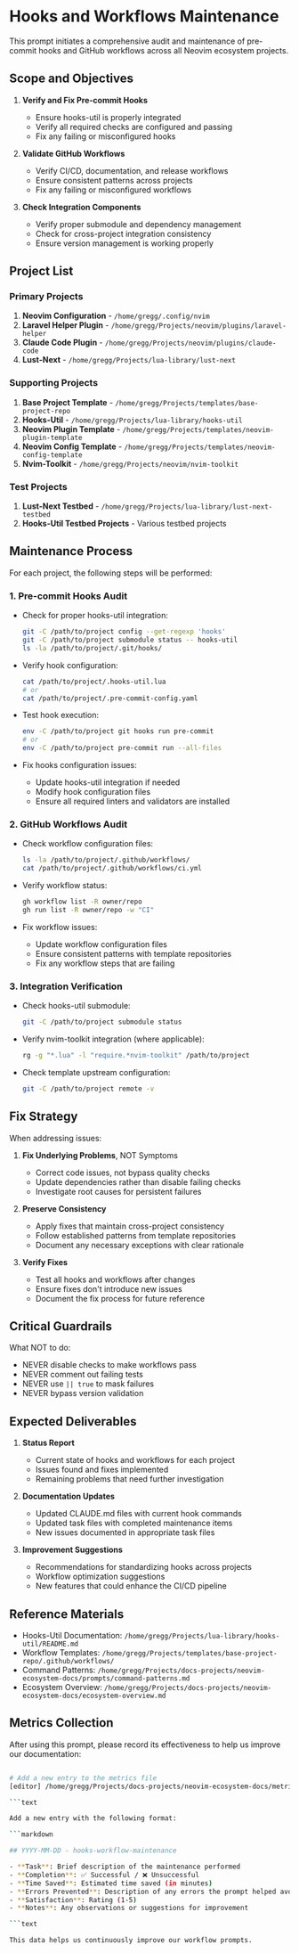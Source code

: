 
# Hooks and Workflows Maintenance

This prompt initiates a comprehensive audit and maintenance of pre-commit hooks and GitHub workflows across all Neovim ecosystem projects.

## Scope and Objectives

1. **Verify and Fix Pre-commit Hooks**
   - Ensure hooks-util is properly integrated
   - Verify all required checks are configured and passing
   - Fix any failing or misconfigured hooks

1. **Validate GitHub Workflows**
   - Verify CI/CD, documentation, and release workflows
   - Ensure consistent patterns across projects
   - Fix any failing or misconfigured workflows

1. **Check Integration Components**
   - Verify proper submodule and dependency management
   - Check for cross-project integration consistency
   - Ensure version management is working properly

## Project List

### Primary Projects

1. **Neovim Configuration** - `/home/gregg/.config/nvim`
2. **Laravel Helper Plugin** - `/home/gregg/Projects/neovim/plugins/laravel-helper`
3. **Claude Code Plugin** - `/home/gregg/Projects/neovim/plugins/claude-code`
4. **Lust-Next** - `/home/gregg/Projects/lua-library/lust-next`

### Supporting Projects

1. **Base Project Template** - `/home/gregg/Projects/templates/base-project-repo`
2. **Hooks-Util** - `/home/gregg/Projects/lua-library/hooks-util`
3. **Neovim Plugin Template** - `/home/gregg/Projects/templates/neovim-plugin-template`
4. **Neovim Config Template** - `/home/gregg/Projects/templates/neovim-config-template`
5. **Nvim-Toolkit** - `/home/gregg/Projects/neovim/nvim-toolkit`

### Test Projects

1. **Lust-Next Testbed** - `/home/gregg/Projects/lua-library/lust-next-testbed`
2. **Hooks-Util Testbed Projects** - Various testbed projects

## Maintenance Process

For each project, the following steps will be performed:

### 1. Pre-commit Hooks Audit

- Check for proper hooks-util integration:

  ```bash
  git -C /path/to/project config --get-regexp 'hooks'
  git -C /path/to/project submodule status -- hooks-util
  ls -la /path/to/project/.git/hooks/
  ```

- Verify hook configuration:

  ```bash
  cat /path/to/project/.hooks-util.lua
  # or
  cat /path/to/project/.pre-commit-config.yaml
  ```

- Test hook execution:

  ```bash
  env -C /path/to/project git hooks run pre-commit
  # or
  env -C /path/to/project pre-commit run --all-files
  ```

- Fix hooks configuration issues:
  - Update hooks-util integration if needed
  - Modify hook configuration files
  - Ensure all required linters and validators are installed

### 2. GitHub Workflows Audit

- Check workflow configuration files:

  ```bash
  ls -la /path/to/project/.github/workflows/
  cat /path/to/project/.github/workflows/ci.yml
  ```

- Verify workflow status:

  ```bash
  gh workflow list -R owner/repo
  gh run list -R owner/repo -w "CI"
  ```

- Fix workflow issues:
  - Update workflow configuration files
  - Ensure consistent patterns with template repositories
  - Fix any workflow steps that are failing

### 3. Integration Verification

- Check hooks-util submodule:

  ```bash
  git -C /path/to/project submodule status
  ```

- Verify nvim-toolkit integration (where applicable):

  ```bash
  rg -g "*.lua" -l "require.*nvim-toolkit" /path/to/project
  ```

- Check template upstream configuration:

  ```bash
  git -C /path/to/project remote -v
  ```

## Fix Strategy

When addressing issues:

1. **Fix Underlying Problems**, NOT Symptoms
   - Correct code issues, not bypass quality checks
   - Update dependencies rather than disable failing checks
   - Investigate root causes for persistent failures

1. **Preserve Consistency**
   - Apply fixes that maintain cross-project consistency
   - Follow established patterns from template repositories
   - Document any necessary exceptions with clear rationale

1. **Verify Fixes**
   - Test all hooks and workflows after changes
   - Ensure fixes don't introduce new issues
   - Document the fix process for future reference

## Critical Guardrails

What NOT to do:

- NEVER disable checks to make workflows pass
- NEVER comment out failing tests
- NEVER use `|| true` to mask failures
- NEVER bypass version validation

## Expected Deliverables

1. **Status Report**
   - Current state of hooks and workflows for each project
   - Issues found and fixes implemented
   - Remaining problems that need further investigation

1. **Documentation Updates**
   - Updated CLAUDE.md files with current hook commands
   - Updated task files with completed maintenance items
   - New issues documented in appropriate task files

1. **Improvement Suggestions**
   - Recommendations for standardizing hooks across projects
   - Workflow optimization suggestions
   - New features that could enhance the CI/CD pipeline

## Reference Materials

- Hooks-Util Documentation: `/home/gregg/Projects/lua-library/hooks-util/README.md`
- Workflow Templates: `/home/gregg/Projects/templates/base-project-repo/.github/workflows/`
- Command Patterns: `/home/gregg/Projects/docs-projects/neovim-ecosystem-docs/prompts/command-patterns.md`
- Ecosystem Overview: `/home/gregg/Projects/docs-projects/neovim-ecosystem-docs/ecosystem-overview.md`

## Metrics Collection

After using this prompt, please record its effectiveness to help us improve our documentation:

```bash

# Add a new entry to the metrics file
[editor] /home/gregg/Projects/docs-projects/neovim-ecosystem-docs/metrics/prompt-metrics.md

```text

Add a new entry with the following format:

```markdown

## YYYY-MM-DD - hooks-workflow-maintenance

- **Task**: Brief description of the maintenance performed
- **Completion**: ✅ Successful / ❌ Unsuccessful
- **Time Saved**: Estimated time saved (in minutes)
- **Errors Prevented**: Description of any errors the prompt helped avoid
- **Satisfaction**: Rating (1-5)
- **Notes**: Any observations or suggestions for improvement

```text

This data helps us continuously improve our workflow prompts.

